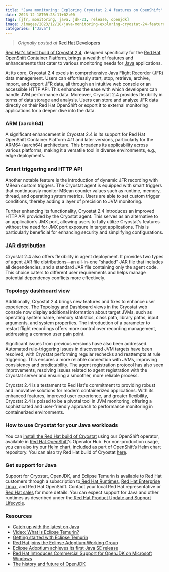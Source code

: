 ```yaml
---
title: "Java monitoring: Exploring Cryostat 2.4 features on OpenShift"
date: 2023-12-18T09:28:11+02:00
tags: [jfr, monitoring, java, jdk-21, release, openjdk]
image: /images/2023/12/18/java-monitoring-exploring-cryostat-24-features-openshift.jpeg
categories: ["Java"]
---
```


>  *Orignally posted at* [Red Hat Developers](https://developers.redhat.com/articles/2023/12/18/java-monitoring-exploring-cryostat-24-features-openshift)


[Red Hat's latest build of Cryostat 2.4](https://developers.redhat.com/products/cryostat/overview), designed specifically for the [Red Hat OpenShift Container Platform](https://developers.redhat.com/products/openshift/overview), brings a wealth of features and enhancements that cater to various monitoring needs for [Java](https://developers.redhat.com/java) applications.

At its core, Cryostat 2.4 excels in comprehensive Java Flight Recorder (JFR) data management. Users can effortlessly start, stop, retrieve, archive, import, and export JFR data, all through an intuitive web console or an accessible HTTP API. This enhances the ease with which developers can handle JVM performance data. Moreover, Cryostat 2.4 provides flexibility in terms of data storage and analysis. Users can store and analyze JFR data directly on their Red Hat OpenShift or export it to external monitoring applications for a deeper dive into the data.


### **ARM (aarch64)**

A significant enhancement in Cryostat 2.4 is its support for Red Hat OpenShift Container Platform 4.11 and later versions, particularly for the ARM64 (aarch64) architecture. This broadens its applicability across various platforms, making it a versatile tool in diverse environments, e.g., edge deployments.


### **Smart triggering and HTTP API**

Another notable feature is the introduction of dynamic JFR recording with MBean custom triggers. The Cryostat agent is equipped with smart triggers that continuously monitor MBean counter values such as runtime, memory, thread, and operating system metrics. Users are able to set custom trigger conditions, thereby adding a layer of precision to JVM monitoring.

Further enhancing its functionality, Cryostat 2.4 introduces an improved HTTP API provided by the Cryostat agent. This serves as an alternative to an application’s JMX port, allowing users to fully utilize Cryostat's features without the need for JMX port exposure in target applications. This is particularly beneficial for enhancing security and simplifying configurations.


### **JAR distribution**

Cryostat 2.4 also offers flexibility in agent deployment. It provides two types of agent JAR file distributions—an all-in-one "shaded" JAR file that includes all dependencies, and a standard JAR file containing only the agent code. This choice caters to different user requirements and helps manage potential dependency conflicts more effectively.


### **Topology dashboard view**

Additionally, Cryostat 2.4 brings new features and fixes to enhance user experience. The Topology and Dashboard views in the Cryostat web console now display additional information about target JVMs, such as operating system name, memory statistics, class path, library paths, input arguments, and system properties. The introduction of a parameter to restart flight recordings offers more control over recording management, addressing a common user pain point.

Significant issues from previous versions have also been addressed. Automated rule-triggering issues in discovered JVM targets have been resolved, with Cryostat performing regular rechecks and reattempts at rule triggering. This ensures a more reliable connection with JVMs, improving consistency and predictability. The agent registration protocol has also seen improvements, resolving issues related to agent registration with the Cryostat server and ensuring a smoother, more reliable process.

Cryostat 2.4 is a testament to Red Hat's commitment to providing robust and innovative solutions for modern containerized applications. With its enhanced features, improved user experience, and greater flexibility, Cryostat 2.4 is poised to be a pivotal tool in JVM monitoring, offering a sophisticated and user-friendly approach to performance monitoring in containerized environments. 


### **How to use Cryostat for your Java workloads**

You can [install the Red Hat build of Cryostat](https://access.redhat.com/documentation/en-us/red_hat_build_of_cryostat/2/html/getting_started_with_cryostat/installing-cryostat-on-openshift-using-an-operator_cryostat) using our OpenShift operator, available in [Red Hat OpenShift](https://developers.redhat.com/products/openshift/overview)'s Operator Hub.
For non-production usage, you can also try our [Helm chart](https://developers.redhat.com/articles/2022/06/20/install-cryostat-new-helm-chart), included as part of OpenShift’s Helm chart repository.
You can also try Red Hat build of Cryostat [here](https://developers.redhat.com/products/cryostat/getting-started).


### **Get support for Java**

Support for Cryostat, OpenJDK, and Eclipse Temurin is available to Red Hat customers through a subscription to[ Red Hat Runtimes](https://www.redhat.com/en/products/runtimes), [Red Hat Enterprise Linux](https://developers.redhat.com/products/rhel/overview), and Red Hat OpenShift. Contact your local Red Hat representative or[ Red Hat sales](https://www.redhat.com/en/about/contact/sales) for more details. You can expect support for Java and other runtimes as described under the[ Red Hat Product Update and Support Lifecycle](https://access.redhat.com/support/policy/updates/jboss_notes/).


### **Resources**



* [Catch up with the latest on Java](https://developers.redhat.com/java)
* [Video: What is Eclipse Temurin?](https://www.youtube.com/watch?v=rKG6nvk9xlE)
* [Getting started with Eclipse Temurin](https://access.redhat.com/documentation/en-us/openjdk/17/html-single/getting_started_with_eclipse_temurin/index)
* [Red Hat joins the Eclipse Adoptium Working Group](https://www.redhat.com/en/blog/red-hat-joins-eclipse-adoptium-working-group)
* [Eclipse Adoptium achieves its first Java SE release](https://www.redhat.com/en/blog/eclipse-adoptium-achieves-its-first-java-se-release)
* [Red Hat Introduces Commercial Support for OpenJDK on Microsoft Windows](https://www.redhat.com/en/about/press-releases/red-hat-introduces-commercial-support-openjdk-microsoft-windows)
* [The history and future of OpenJDK](https://www.redhat.com/en/blog/history-and-future-openjdk)